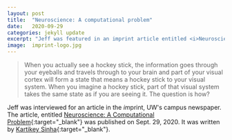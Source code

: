 ```yaml
---
layout: post
title:  "Neuroscience: A computational problem"
date:   2020-09-29
categories: jekyll update
excerpt: "Jeff was featured in an imprint article entitled <i>Neuroscience: A computational problem</i>"
image:	imprint-logo.jpg
---
```


> When you actually see a hockey stick, the information goes through your eyeballs and travels through to your brain and part of your visual cortex will form a state that means a hockey stick to your visual system. When you imagine a hockey stick, part of that visual system takes the same state as if you are seeing it. The question is how?

Jeff was interviewed for an article in the *im*print, UW's campus newspaper. The article, entitled [Neuroscience: A Computational Problem](http://uwimprint.ca/article/neuroscience-a-computational-problem/){:target="_blank"} was published on Sept. 29, 2020. It was written by [Kartikey Sinha](http://uwimprint.ca/article/author/kartikey-sinha/){:target="_blank"}.



